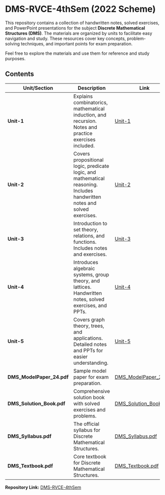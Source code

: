 # DMS-RVCE-4thSem (2022 Scheme)

This repository contains a collection of handwritten notes, solved exercises, and PowerPoint presentations for the subject **Discrete Mathematical Structures (DMS)**. The materials are organized by units to facilitate easy navigation and study. These resources cover key concepts, problem-solving techniques, and important points for exam preparation.

Feel free to explore the materials and use them for reference and study purposes.

## Contents

| Unit/Section            | Description                                                                 | Link                                                                 |
|-------------------------|-----------------------------------------------------------------------------|----------------------------------------------------------------------|
| **Unit-1**              | Explains combinatorics, mathematical induction, and recursion. Notes and practice exercises included. | [Unit-1](https://github.com/AmulyaSKumar/DMS-RVCE-4thSem/tree/main/Unit-1) |
| **Unit-2**              | Covers propositional logic, predicate logic, and mathematical reasoning. Includes handwritten notes and solved exercises. | [Unit-2](https://github.com/AmulyaSKumar/DMS-RVCE-4thSem/tree/main/Unit-2) |
| **Unit-3**              | Introduction to set theory, relations, and functions. Includes notes and exercises. | [Unit-3](https://github.com/AmulyaSKumar/DMS-RVCE-4thSem/tree/main/Unit-3) |
| **Unit-4**              | Introduces algebraic systems, group theory, and lattices. Handwritten notes, solved exercises, and PPTs. | [Unit-4](https://github.com/AmulyaSKumar/DMS-RVCE-4thSem/tree/main/Unit-4) |
| **Unit-5**              | Covers graph theory, trees, and applications. Detailed notes and PPTs for easier understanding. | [Unit-5](https://github.com/AmulyaSKumar/DMS-RVCE-4thSem/tree/main/Unit-5) |
| **DMS_ModelPaper_24.pdf** | Sample model paper for exam preparation.                                     | [DMS_ModelPaper_24.pdf](https://github.com/AmulyaSKumar/DMS-RVCE-4thSem/blob/main/DMS_ModelPaper_24.pdf) |
| **DMS_Solution_Book.pdf** | Comprehensive solution book with solved exercises and problems.              | [DMS_Solution_Book.pdf](https://github.com/AmulyaSKumar/DMS-RVCE-4thSem/blob/main/DMS_Solution_Book.pdf) |
| **DMS_Syllabus.pdf**    | The official syllabus for Discrete Mathematical Structures.                   | [DMS_Syllabus.pdf](https://github.com/AmulyaSKumar/DMS-RVCE-4thSem/blob/main/DMS_Syllabus.pdf) |
| **DMS_Textbook.pdf**    | Core textbook for Discrete Mathematical Structures.                           | [DMS_Textbook.pdf](https://github.com/AmulyaSKumar/DMS-RVCE-4thSem/blob/main/DMS_Textbook.pdf) |



**Repository Link:** [DMS-RVCE-4thSem](https://github.com/AmulyaSKumar/DMS-RVCE-4thSem/tree/main)
